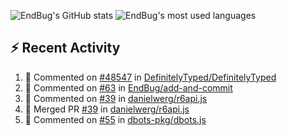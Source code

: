 ![EndBug's GitHub stats](https://github-readme-stats.vercel.app/api?username=endbug&show_icons=true)
![EndBug's most used languages](https://github-readme-stats.vercel.app/api/top-langs/?username=endbug&layout=compact)

## ⚡ Recent Activity

<!--START_SECTION:activity-->
1. 💬 Commented on [#48547](https://github.com//DefinitelyTyped/DefinitelyTyped/issues/48547) in [DefinitelyTyped/DefinitelyTyped](https://github.com//DefinitelyTyped/DefinitelyTyped)
2. 💬 Commented on [#63](https://github.com//EndBug/add-and-commit/issues/63) in [EndBug/add-and-commit](https://github.com//EndBug/add-and-commit)
3. 💬 Commented on [#39](https://github.com//danielwerg/r6api.js/issues/39) in [danielwerg/r6api.js](https://github.com//danielwerg/r6api.js)
4. 🎉 Merged PR [#39](https://github.com//danielwerg/r6api.js/pull/39) in [danielwerg/r6api.js](https://github.com//danielwerg/r6api.js)
5. 💬 Commented on [#55](https://github.com//dbots-pkg/dbots.js/issues/55) in [dbots-pkg/dbots.js](https://github.com//dbots-pkg/dbots.js)
<!--END_SECTION:activity-->
